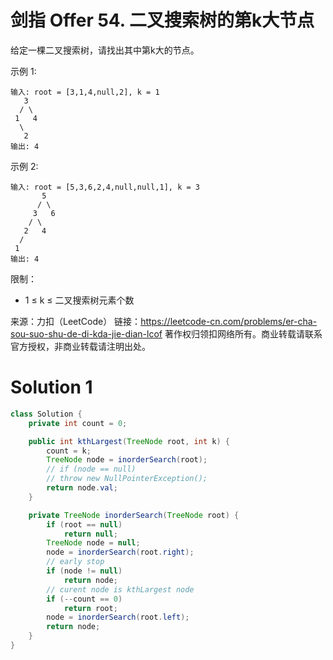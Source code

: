 # 剑指 Offer 54. 二叉搜索树的第k大节点

给定一棵二叉搜索树，请找出其中第k大的节点。

示例 1:
```
输入: root = [3,1,4,null,2], k = 1
   3
  / \
 1   4
  \
   2
输出: 4
```
示例 2:
```
输入: root = [5,3,6,2,4,null,null,1], k = 3
       5
      / \
     3   6
    / \
   2   4
  /
 1
输出: 4
```
限制：
+ 1 ≤ k ≤ 二叉搜索树元素个数

来源：力扣（LeetCode）
链接：https://leetcode-cn.com/problems/er-cha-sou-suo-shu-de-di-kda-jie-dian-lcof
著作权归领扣网络所有。商业转载请联系官方授权，非商业转载请注明出处。

# Solution 1
``` java
class Solution {
    private int count = 0;

    public int kthLargest(TreeNode root, int k) {
        count = k;
        TreeNode node = inorderSearch(root);
        // if (node == null)
        // throw new NullPointerException();
        return node.val;
    }

    private TreeNode inorderSearch(TreeNode root) {
        if (root == null)
            return null;
        TreeNode node = null;
        node = inorderSearch(root.right);
        // early stop
        if (node != null)
            return node;
        // curent node is kthLargest node
        if (--count == 0)
            return root;
        node = inorderSearch(root.left);
        return node;
    }
}
```